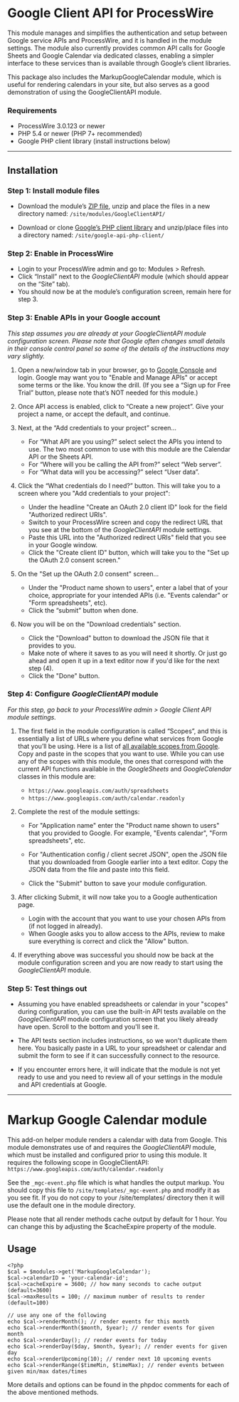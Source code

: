 # Google Client API for ProcessWire

This module manages and simplifies the authentication and setup between 
Google service APIs and ProcessWire, and it is handled in the module settings. 
The module also currently provides common API calls for Google Sheets and 
Google Calendar via dedicated classes, enabling a simpler interface to these
services than is available through Google’s client libraries. 

This package also includes the MarkupGoogleCalendar module, which is useful
for rendering calendars in your site, but also serves as a good demonstration
of using the GoogleClientAPI module. 

### Requirements

- ProcessWire 3.0.123 or newer
- PHP 5.4 or newer (PHP 7+ recommended)
- Google PHP client library (install instructions below)

----------------------

## Installation

### Step 1: Install module files

- Download the module’s [ZIP file](https://github.com/ryancramerdesign/GoogleClientAPI/archive/master.zip), 
  unzip and place the files in a new directory named: 
  `/site/modules/GoogleClientAPI/`
  
- Download or clone [Google’s PHP client library](https://github.com/googleapis/google-api-php-client)
  and unzip/place files into a directory named:
  `/site/google-api-php-client/`

<!--
Composer installation no longer supported but may come back if it turns out anyone still using it.
**Installation via Composer (alternative):** 
In your ProcessWire installation root execute the following command from the terminal:
`composer require processwire/google-client-api`
-->
  
### Step 2: Enable in ProcessWire  

- Login to your ProcessWire admin and go to: Modules > Refresh. 
- Click “Install” next to the *GoogleClientAPI* module (which should appear on 
  the “Site” tab). 
- You should now be at the module’s configuration screen, remain here for step 3.   
  
### Step 3: Enable APIs in your Google account 

*This step assumes you are already at your GoogleClientAPI module configuration screen.
Please note that Google often changes small details in their console control panel so some of 
the details of the instructions may vary slightly.*

1. Open a new/window tab in your browser, go to [Google Console](https://console.developers.google.com) 
   and login. Google may want you to "Enable and Manage APIs" or accept some terms or the like. 
   You know the drill.
   (If you see a “Sign up for Free Trial” button, please note that’s NOT needed for this module.)

2. Once API access is enabled, click to “Create a new project”.
   Give your project a name, or accept the default, and continue.

3. Next, at the “Add credentials to your project” screen…

   - For “What API are you using?” select select the APIs you intend to use. The two most common
     to use with this module are the Calendar API or the Sheets API. 
   - For “Where will you be calling the API from?” select “Web server”.
   - For “What data will you be accessing?” select “User data”.

4. Click the “What credentials do I need?” button. This will take you to a screen where you 
   "Add credentials to your project":
   
   - Under the headline "Create an OAuth 2.0 client ID" look for the field "Authorized redirect URIs".
   - Switch to your ProcessWire screen and copy the redirect URL that you see at the bottom 
     of the *GoogleClientAPI* module settings.
   - Paste this URL into the "Authorized redirect URIs" field that you see in your Google window.
   - Click the "Create client ID" button, which will take you to the "Set up the OAuth 2.0 consent screen."

5. On the "Set up the OAuth 2.0 consent" screen…

   - Under the "Product name shown to users", enter a label that of your choice, appropriate for
     your intended APIs (i.e. "Events calendar" or "Form spreadsheets", etc).
   - Click the “submit” button when done.

6. Now you will be on the "Download credentials" section.

   - Click the "Download" button to download the JSON file that it provides to you.
   - Make note of where it saves to as you will need it shortly. Or just go ahead and open it 
     up in a text editor now if you'd like for the next step (4).
   - Click the "Done" button.
   
### Step 4: Configure *GoogleClientAPI* module

*For this step, go back to your ProcessWire admin > Google Client API module settings.*

1. The first field in the module configuration is called “Scopes”, and this is essentially
   a list of URLs where you define what services from Google that you’ll be using. Here is 
   a list of [all available scopes from Google](https://developers.google.com/identity/protocols/googlescopes). 
   Copy and paste in the scopes that you want to use. 
   While you can use any of the scopes with this module, the ones that correspond with the current
   API functions available in the *GoogleSheets* and *GoogleCalendar* classes in this module are:
   
   - `https://www.googleapis.com/auth/spreadsheets`
   - `https://www.googleapis.com/auth/calendar.readonly`
   
2. Complete the rest of the module settings:

   - For "Application name" enter the "Product name shown to users" that you provided to Google. 
     For example, "Events calendar", "Form spreadsheets", etc.
     
   - For "Authentication config / client secret JSON", open the JSON file that you downloaded 
     from Google earlier into a text editor. Copy the JSON data from the file and paste into 
     this field.
     
   - Click the "Submit" button to save your module configuration.

2. After clicking Submit, it will now take you to a Google authentication page.

   - Login with the account that you want to use your chosen APIs from (if not logged in already).
   - When Google asks you to allow access to the APIs, review to make sure everything is correct
     and click the "Allow" button.

3. If everything above was successful you should now be back at the module configuration screen 
   and you are now ready to start using the *GoogleClientAPI* module. 
   
### Step 5: Test things out    

- Assuming you have enabled spreadsheets or calendar in your "scopes" during configuration, you
  can use the built-in API tests available on the *GoogleClientAPI* module configuration screen 
  that you likely already have open. Scroll to the bottom and you'll see it. 
  
- The API tests section includes instructions, so we won't duplicate them here. You basically 
  paste in a URL to your spreadsheet or calendar and submit the form to see if it can 
  successfully connect to the resource. 

- If you encounter errors here, it will indicate that the module is not yet ready to use and
  you need to review all of your settings in the module and API credentials at Google. 

----------------------

# Markup Google Calendar module

This add-on helper module renders a calendar with data from Google. This module demonstrates 
use of and requires the *GoogleClientAPI* module, which must be installed and configured
prior to using this module. It requires the following scope in GoogleClientAPI:
`https://www.googleapis.com/auth/calendar.readonly`



See the `_mgc-event.php` file which is what handles the output markup. You should
copy this file to `/site/templates/_mgc-event.php` and modify it as you see fit. 
If you do not copy to your /site/templates/ directory then it will use the 
default one in the module directory.

Please note that all render methods cache output by default for 1 hour. You can 
change this by adjusting the $cacheExpire property of the module. 

## Usage

~~~~~
<?php
$cal = $modules->get('MarkupGoogleCalendar');
$cal->calendarID = 'your-calendar-id'; 
$cal->cacheExpire = 3600; // how many seconds to cache output (default=3600)
$cal->maxResults = 100; // maximum number of results to render (default=100)

// use any one of the following
echo $cal->renderMonth(); // render events for this month
echo $cal->renderMonth($month, $year); // render events for given month
echo $cal->renderDay(); // render events for today
echo $cal->renderDay($day, $month, $year); // render events for given day
echo $cal->renderUpcoming(10); // render next 10 upcoming events
echo $cal->renderRange($timeMin, $timeMax); // render events between given min/max dates/times
~~~~~

More details and options can be found in the phpdoc comments for each
of the above mentioned methods. 